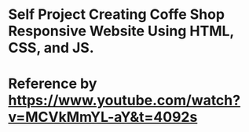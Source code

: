 # Self Project Creating Coffe Shop Responsive Website Using HTML, CSS, and JS.
# Reference by https://www.youtube.com/watch?v=MCVkMmYL-aY&t=4092s
